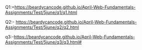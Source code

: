 Q1:=https://beardycancode.github.io/April-Web-Fundamentals-Assignments/Test/5june/q1/q1.html



Q2:- https://beardycancode.github.io/April-Web-Fundamentals-Assignments/Test/5june/q2/q2.html




q3:-https://beardycancode.github.io/April-Web-Fundamentals-Assignments/Test/5june/q3/q3.html#

